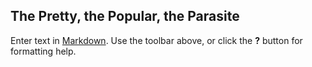 ## The Pretty, the Popular, the Parasite

Enter text in [Markdown](http://daringfireball.net/projects/markdown/). Use the toolbar above, or click the **?** button for formatting help.
